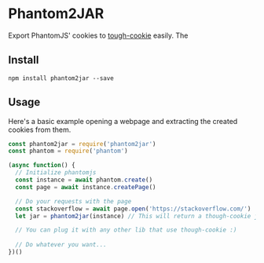 # Phantom2JAR

Export PhantomJS' cookies to [tough-cookie](https://www.npmjs.com/package/tough-cookie) easily.
The 

## Install

`npm install phantom2jar --save`

## Usage

Here's a basic example opening a webpage and extracting the created cookies from them.

```javascript
const phantom2jar = require('phantom2jar')
const phantom = require('phantom')

(async function() {
  // Initialize phantomjs
  const instance = await phantom.create()
  const page = await instance.createPage()

  // Do your requests with the page
  const stackoverflow = await page.open('https://stackoverflow.com/')
  let jar = phantom2jar(instance) // This will return a though-cookie jar

  // You can plug it with any other lib that use though-cookie :)
  
  // Do whatever you want...
})()
```